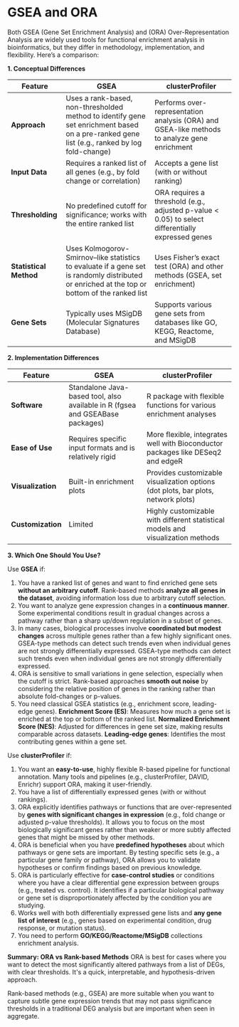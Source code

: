 # GSEA and ORA

Both GSEA (Gene Set Enrichment Analysis) and  (ORA) Over-Representation Analysis are widely used tools for functional enrichment analysis in bioinformatics, but they differ in methodology, implementation, and flexibility. 
Here’s a comparison:

**1. Conceptual Differences**
   
| Feature           | GSEA                                                                 | clusterProfiler                                                      |
|-------------------|----------------------------------------------------------------------|----------------------------------------------------------------------|
| **Approach**      | Uses a rank-based, non-thresholded method to identify gene set enrichment based on a pre-ranked gene list (e.g., ranked by log fold-change) | Performs over-representation analysis (ORA) and GSEA-like methods to analyze gene enrichment |
| **Input Data**    | Requires a ranked list of all genes (e.g., by fold change or correlation) | Accepts a gene list (with or without ranking)                        |
| **Thresholding**  | No predefined cutoff for significance; works with the entire ranked list | ORA requires a threshold (e.g., adjusted p-value < 0.05) to select differentially expressed genes |
| **Statistical Method** | Uses Kolmogorov-Smirnov–like statistics to evaluate if a gene set is randomly distributed or enriched at the top or bottom of the ranked list | Uses Fisher’s exact test (ORA) and other methods (GSEA, set enrichment) |
| **Gene Sets**     | Typically uses MSigDB (Molecular Signatures Database)                | Supports various gene sets from databases like GO, KEGG, Reactome, and MSigDB |


**2. Implementation Differences**
   
| Feature	      | GSEA	                                                                  | clusterProfiler                                                      |
|-----------------|--------------------------------------------------------------------------|----------------------------------------------------------------------|
| **Software**	      | Standalone Java-based tool, also available in R (fgsea and GSEABase packages)| R package with flexible functions for various enrichment analyses |
| **Ease of Use**	   | Requires specific input formats and is relatively rigid	| More flexible, integrates well with Bioconductor packages like DESeq2 and edgeR |
| **Visualization**   | Built-in enrichment plots	| Provides customizable visualization options (dot plots, bar plots, network plots) |
| **Customization**	| Limited	| Highly customizable with different statistical models and visualization methods |

**3. Which One Should You Use?**
   
Use **GSEA** if:

1. You have a ranked list of genes and want to find enriched gene sets **without an arbitrary cutoff**. Rank-based methods **analyze all genes in the dataset**, avoiding information loss due to arbitrary cutoff selection.
2. You want to analyze gene expression changes in a **continuous manner**. Some experimental conditions result in gradual changes across a pathway rather than a sharp up/down regulation in a subset of genes.
3. In many cases, biological processes involve **coordinated but modest changes** across multiple genes rather than a few highly significant ones. GSEA-type methods can detect such trends even when individual genes are not strongly differentially expressed. GSEA-type methods can detect such trends even when individual genes are not strongly differentially expressed.
4. ORA is sensitive to small variations in gene selection, especially when the cutoff is strict. Rank-based approaches **smooth out noise** by considering the relative position of genes in the ranking rather than absolute fold-changes or p-values.
5. You need classical GSEA statistics (e.g., enrichment score, leading-edge genes).
      **Enrichment Score (ES)**: Measures how much a gene set is enriched at the top or bottom of the ranked list.
      **Normalized Enrichment Score (NES)**: Adjusted for differences in gene set size, making results comparable across datasets.
      **Leading-edge genes**: Identifies the most contributing genes within a gene set.

Use **clusterProfiler** if:

1. You want an **easy-to-use**, highly flexible R-based pipeline for functional annotation. Many tools and pipelines (e.g., clusterProfiler, DAVID, Enrichr) support ORA, making it user-friendly.
2. You have a list of differentially expressed genes (with or without rankings).  
3. ORA explicitly identifies pathways or functions that are over-represented by **genes with significant changes in expression** (e.g., fold change or adjusted p-value thresholds). It allows you to focus on the most biologically significant genes rather than weaker or more subtly affected genes that might be missed by other methods.
4. ORA is beneficial when you have **predefined hypotheses** about which pathways or gene sets are important. By testing specific sets (e.g., a particular gene family or pathway), ORA allows you to validate hypotheses or confirm findings based on previous knowledge.
5. ORA is particularly effective for **case-control studies** or conditions where you have a clear differential gene expression between groups (e.g., treated vs. control). It identifies if a particular biological pathway or gene set is disproportionately affected by the condition you are studying.
6. Works well with both differentially expressed gene lists and **any gene list of interest** (e.g., genes based on experimental condition, drug response, or mutation status).
7. You need to perform **GO/KEGG/Reactome/MSigDB** collections enrichment analysis.


**Summary: ORA vs Rank-based Methods**
ORA is best for cases where you want to detect the most significantly altered pathways from a list of DEGs, with clear thresholds. It's a quick, interpretable, and hypothesis-driven approach.

Rank-based methods (e.g., GSEA) are more suitable when you want to capture subtle gene expression trends that may not pass significance thresholds in a traditional DEG analysis but are important when seen in aggregate.

